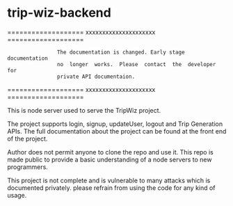 # trip-wiz-backend

===================  xxxxxxxxxxxxxxxxxxxxx  ===================

                    The documentation is changed. Early stage documentation
                    no  longer  works.  Please  contact  the  developer for 
                    private API documentaion. 

===================  xxxxxxxxxxxxxxxxxxxxx  ===================

This is node server used to serve the TripWiz project. 

The project supports login, signup, updateUser, logout and Trip Generation APIs.
The full documentation about the project can be found at the front end of the project.

Author does not permit anyone to clone the repo and use it. This repo is made public to provide
a basic understanding of a node servers to new programmers. 

This project is not complete and is vulnerable to many attacks which is documented privately. 
please refrain from using the code for any kind of usage. 
